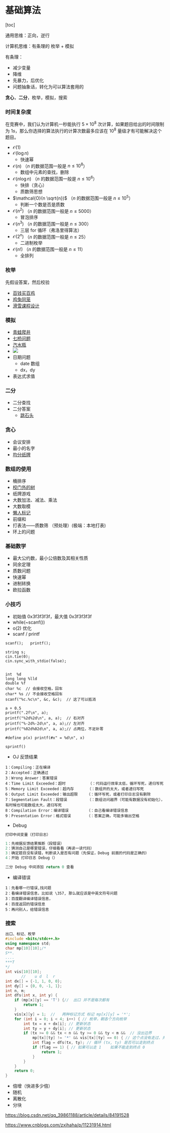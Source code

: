 # 基础算法

[toc]

通用思维：正向，逆行

计算机思维：有条理的  枚举 + 模拟

有条理：
- 减少变量
- 降维
- 先暴力，后优化
- 问题抽象话，转化为可以算法套用的

**贪心**，**二分**，枚举，模拟，搜索

### 时间复杂度
在竞赛中，我们认为计算机一秒能执行 $5\times 10^8$ 次计算，如果题目给出的时间限制为 $1s$，那么你选择的算法执行的计算次数最多应该在 $10^8$ 量级才有可能解决这个题目。

- $\mathcal{O}(1)$   
- $\mathcal{O}(\log n)$
  - 快速幂
- $\mathcal{O}(n)$          （$n$ 的数据范围一般是 $n \le 10^8$）
  - 数组中元素的查找，删除
- $\mathcal{O}(n \log n)$   （$n$ 的数据范围一般是 $n \le 10^6$）
  - 快排（贪心）
  - 质数筛思想
- $\mathcal{O}(n \sqrt{n})$  （$n$ 的数据范围一般是 $n \le 10^5$）
  - 判断一个数是否是质数
- $\mathcal{O}(n^2)$  （$n$ 的数据范围一般是 $n \le 5000$）
  - 冒泡排序
- $\mathcal{O}(n^3)$  （$n$ 的数据范围一般是 $n \le 300$）
  - 三层 for 循环（弗洛里得算法）
- $\mathcal{O}(2^n)$ （$n$ 的数据范围一般是 $n \le 25$）
  - 二进制枚举
- $\mathcal{O}(n!)$  （$n$ 的数据范围一般是 $n \le 11$）
  - 全排列

### 枚举
先假设答案，然后校验
- [百钱买百鸡](https://nanti.jisuanke.com/t/T1372)
- [鸡兔同笼](https://nanti.jisuanke.com/t/T1191)
- [滑雪课程设计](https://nanti.jisuanke.com/t/T1893)

### 模拟
- [青蛙爬井](https://nanti.jisuanke.com/t/T1376)
- [七桥问题](https://nanti.jisuanke.com/t/T1545)
- [汽水瓶](https://nanti.jisuanke.com/t/T1509)
- ![](https://oitiku.sh1a.qingstor.com/11.jpg)
- 日期问题
  - date 数组
  - dx，dy
- 表达式求值

### 二分
- 二分查找
- 二分答案
  - [跳石头](https://nanti.jisuanke.com/t/T2028)



### 贪心
- 会议安排
- 最小的名字
- [均分纸牌](https://nanti.jisuanke.com/t/T2158)

### 数组的使用
- 桶排序
- [校门外的树](https://nanti.jisuanke.com/t/T2128)
- 纸牌游戏
- 大数加法、减法、乘法
- 大数取模
- [懒人标记](https://blog.csdn.net/qq276291420/article/details/9347655)
- 前缀和
- 打表法——质数筛 （预处理）(极端：本地打表)
- 环上的问题

### 基础数学
- 最大公约数，最小公倍数及其相关性质
- 同余定理
- 质数问题
- 快速幂
- 进制转换
- 欧拉函数




### 小技巧
- 初始值  0x3f3f3f3f，最大值 0x3f3f3f3f
- while(~scanf())
- o(2) 优化
- scanf / printf
```
scanf();   printf();

string s;
cin.tie(0);
cin.sync_with_stdio(false);


int  %d
long long %lld
double %f
char %c  // 会接收空格，回车
char* %s // 不会接收空格回车
scanf("%c.%c\n", &c, &c);  // 这了可以抵消

a + 0.5
printf(".2f\n", a);
printf("%2d%2d\n", a, a);  // 右对齐
printf("%-2d%-2d\n", a, a);// 左对齐
printf("%02d%02d\n", a, a);// 占两位，不足补零

#define p(x) printf(#x" = %d\n", x)

sprintf()
```

- OJ 反馈结果
```
1：Compiling：正在编译
2：Accepted：正确通过
3：Wrong Answer：答案错误
4：Time Limit Exceeded：超时          （：代码运行效率太低，循环写死，递归写死
5：Memory Limit Exceeded：超内存      （：数组开的太大，或者递归写死
6：Output Limit Exceeded：输出超限    （：循环写死，或者打印日志没有删除
7：Segmentation Fault：段错误         （：数组访问越界（可能有数据没有初始化），有时候也可能数组太大，递归写死
8：Compilation Error：编译错误        （：自己看编译错误信息
9：Presentation Error：格式错误       （：答案正确，可能多输出空格
```

- Debug
```cpp
打印中间变量（打印日志）

1：先根据反馈结果推断（段错误）
2：猜测自己是哪里错误，仔细看看（再读一读代码）
3：确定题目没有读错，判断读入是否有问题（先保证，Debug 前面的代码是正确的）
4：开始 打印日志 Debug（）

二分 Debug 中间添加 return 0 查看
```

- 编译错误
```
1：先看哪一行错误,找问题
2：看编译错误信息，比如说 \357, 那么就应该是中英文符号问题
3：百度翻译编译错误信息，
4：百度返回的错误信息
5：再问别人，给错误信息
```

### 搜索
```c++
出口、标记、枚举
#include <bits/stdc++.h>
using namespace std;
char mp[10][10];/* 
S**.
....
***T
*/
int vis[10][10];
       //    u d  l  r
int dx[] = {-1, 1, 0, 0};
int dy[] = {0, 0, -1, 1};
int n, m;
int dfs(int x, int y) {
    if (mp[x][y] == 'T') {//  出口 并不是每次都有
        return 1;
    }
    vis[x][y] = 1;  //   两种标记方式 标记 mp[x][y] = '*'; 
    for (int i = 0; i < 4; i++) { // 枚举，朝各个方向枚举
        int tx = x + dx[i]; // 更新状态
        int ty = y + dy[i]; // 更新状态
        if (tx >= 0 && tx < n && ty >= 0 && ty < m &&  // 没出边界
            mp[tx][ty] != '*' && vis[tx][ty] == 0) { // 这个点没有走过、并且可以走
            int flag = dfs(tx, ty); // 循环 (tx, ty) 是否可以走到终点
            if (flag == 1) { // 如果可以走 1    如果不能走到终点 0
                return 1;
            }
        }
    }
    return 0;
}
```


- 倍增（快进多少倍）
- 随机
- 离散化
- 分块

https://blog.csdn.net/qq_39861188/article/details/84191528

https://www.cnblogs.com/zxjhaha/p/11231914.html